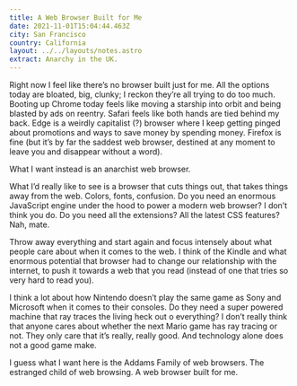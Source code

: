 ```yaml
---
title: A Web Browser Built for Me
date: 2021-11-01T15:04:44.463Z
city: San Francisco
country: California
layout: ../../layouts/notes.astro
extract: Anarchy in the UK.
---
```

Right now I feel like there’s no browser built just for me. All the options today are bloated, big, clunky; I reckon they’re all trying to do too much. Booting up Chrome today feels like moving a starship into orbit and being blasted by ads on reentry. Safari feels like both hands are tied behind my back. Edge is a weirdly capitalist (?) browser where I keep getting pinged about promotions and ways to save money by spending money. Firefox is fine (but it’s by far the saddest web browser, destined at any moment to leave you and disappear without a word).

What I want instead is an anarchist web browser.

What I’d really like to see is a browser that cuts things out, that takes things away from the web. Colors, fonts, confusion. Do you need an enormous JavaScript engine under the hood to power a modern web browser? I don’t think you do. Do you need all the extensions? All the latest CSS features? Nah, mate.

Throw away everything and start again and focus intensely about what people care about when it comes to the web. I think of the Kindle and what enormous potential that browser had to change our relationship with the internet, to push it towards a web that you read (instead of one that tries so very hard to read you).

I think a lot about how Nintendo doesn’t play the same game as Sony and Microsoft when it comes to their consoles. Do they need a super powered machine that ray traces the living heck out o everything? I don’t really think that anyone cares about whether the next Mario game has ray tracing or not. They only care that it’s really, really good. And technology alone does not a good game make.

I guess what I want here is the Addams Family of web browsers. The estranged child of web browsing. A web browser built for me.